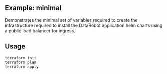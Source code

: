 ## Example: minimal
Demonstrates the minimal set of variables required to create the infrastructure required to install the DataRobot application helm charts using a public load balancer for ingress.

## Usage
```
terraform init
terraform plan
terraform apply
```

